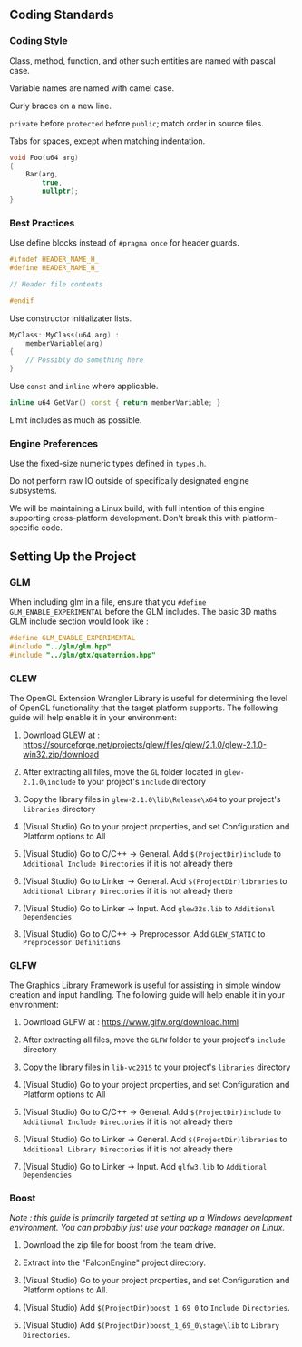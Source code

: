 ## Coding Standards

### Coding Style

Class, method, function, and other such entities are named with pascal case.

Variable names are named with camel case.

Curly braces on a new line.

`private` before `protected` before `public`; match order in source files.

Tabs for spaces, except when matching indentation.

```cpp
void Foo(u64 arg)
{
	Bar(arg,
	    true,
	    nullptr);
}
```

### Best Practices

Use define blocks instead of `#pragma once` for header guards.

```cpp
#ifndef HEADER_NAME_H_
#define HEADER_NAME_H_

// Header file contents

#endif
```

Use constructor initializater lists.

```cpp
MyClass::MyClass(u64 arg) :
	memberVariable(arg)
{
	// Possibly do something here
}
```

Use `const` and `inline` where applicable.

```cpp
inline u64 GetVar() const { return memberVariable; }
```

Limit includes as much as possible.

### Engine Preferences

Use the fixed-size numeric types defined in `types.h`.

Do not perform raw IO outside of specifically designated engine subsystems.

We will be maintaining a Linux build, with full intention of this engine supporting cross-platform development. Don't break this with platform-specific code.

## Setting Up the Project

### GLM

When including glm in a file, ensure that you `#define GLM_ENABLE_EXPERIMENTAL` before the GLM includes. The basic 3D maths GLM include section would look like :

```cpp
#define GLM_ENABLE_EXPERIMENTAL
#include "../glm/glm.hpp"
#include "../glm/gtx/quaternion.hpp"
```

### GLEW

The OpenGL Extension Wrangler Library is useful for determining the level of OpenGL functionality that the target platform supports. The following guide will help enable it in your environment:

1. Download GLEW at : https://sourceforge.net/projects/glew/files/glew/2.1.0/glew-2.1.0-win32.zip/download

2. After extracting all files, move the `GL` folder located in `glew-2.1.0\include` to your project's `include` directory

3. Copy the library files in `glew-2.1.0\lib\Release\x64` to your project's `libraries` directory

4. (Visual Studio) Go to your project properties, and set Configuration and Platform options to All

5. (Visual Studio) Go to C/C++ -> General. Add `$(ProjectDir)include` to `Additional Include Directories` if it is not already there

6. (Visual Studio) Go to Linker -> General. Add `$(ProjectDir)libraries` to `Additional Library Directories` if it is not already there

7. (Visual Studio) Go to Linker -> Input. Add `glew32s.lib` to `Additional Dependencies`

8. (Visual Studio) Go to C/C++ -> Preprocessor. Add `GLEW_STATIC` to `Preprocessor Definitions`

### GLFW

The Graphics Library Framework is useful for assisting in simple window creation and input handling. The following guide will help enable it in your environment:

1. Download GLFW at : https://www.glfw.org/download.html

2. After extracting all files, move the `GLFW` folder to your project's `include` directory

3. Copy the library files in `lib-vc2015` to your project's `libraries` directory

4. (Visual Studio) Go to your project properties, and set Configuration and Platform options to All

5. (Visual Studio) Go to C/C++ -> General. Add `$(ProjectDir)include` to `Additional Include Directories` if it is not already there

6. (Visual Studio) Go to Linker -> General. Add `$(ProjectDir)libraries` to `Additional Library Directories` if it is not already there

7. (Visual Studio) Go to Linker -> Input. Add `glfw3.lib` to `Additional Dependencies`

### Boost

_Note : this guide is primarily targeted at setting up a Windows development environment. You can probably just use your package manager on Linux._

1. Download the zip file for boost from the team drive.

2. Extract into the "FalconEngine" project directory.

3. (Visual Studio) Go to your project properties, and set Configuration and Platform options to All.

4. (Visual Studio) Add `$(ProjectDir)boost_1_69_0` to `Include Directories`.

5. (Visual Studio) Add `$(ProjectDir)boost_1_69_0\stage\lib` to `Library Directories`.

